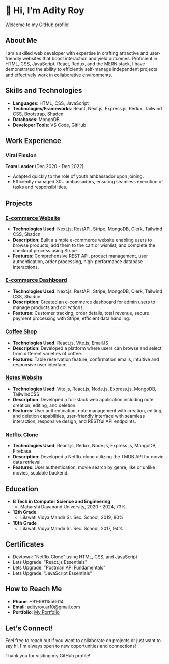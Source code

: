 # 👋 Hi, I’m Adity Roy

Welcome to my GitHub profile!

## About Me

I am a skilled web developer with expertise in crafting attractive and user-friendly websites that boost interaction and yield outcomes. Proficient in HTML, CSS, JavaScript, React, Redux, and the MERN stack, I have demonstrated the ability to efficiently self-manage independent projects and effectively work in collaborative environments.

## Skills and Technologies

- **Languages**: HTML, CSS, JavaScript
- **Technologies/Frameworks**: React, Next.js, Express.js, Redux, Tailwind CSS, Bootstrap, Shadcn
- **Databases**: MongoDB
- **Developer Tools**: VS Code, GitHub

## Work Experience

### Viral Fission
**Team Leader** (Dec 2020 - Dec 2022)
- Adapted quickly to the role of youth ambassador upon joining.
- Efficiently managed 30+ ambassadors, ensuring seamless execution of tasks and responsibilities.

## Projects

### [E-commerce Website](https://github.com/adity672roy/NC_Store)
- **Technologies Used**: Next.js, RestAPI, Stripe, MongoDB, Clerk, Tailwind CSS, Shadcn
- **Description**: Built a simple e-commerce website enabling users to browse products, add them to the cart or wishlist, and complete the checkout process using Stripe.
- **Features**: Comprehensive REST API, product management, user authentication, order processing, high-performance database interactions.

### [E-commerce Dashboard](https://github.com/adity672roy/NC_Admin_Dashboard)
- **Technologies Used**: Next.js, RestAPI, Stripe, MongoDB, Clerk, Tailwind CSS, Shadcn
- **Description**: Created an e-commerce dashboard for admin users to manage products and collections.
- **Features**: Customer tracking, order details, total revenue, secure payment processing with Stripe, efficient data handling.

### [Coffee Shop](https://github.com/adity672roy/coffee-shop)
- **Technologies Used**: React.js, Vite.js, EmailJS
- **Description**: Developed a platform where users can browse and select from different varieties of coffee.
- **Features**: Table reservation feature, confirmation emails, intuitive and responsive user interface.
  
### [Notes Website](https://github.com/adity672roy/Task_Frontend)
- **Technologies Used**: Vite.js, React.js, Node.js, Express.js, MongoDB, TailwindCSS
- **Description**: Developed a full-stack web application including note creation, editing, and deletion.
- **Features**: User authentication, note management with creation, editing, and deletion capabilities, user-friendly interface with seamless interaction, responsive design, and RESTful API endpoints.

### [Netflix Clone](https://github.com/adity672roy/netflix-clone)
- **Technologies Used**: React.js, Redux, Node.js, Express.js, MongoDB, Firebase
- **Description**: Developed a Netflix clone utilizing the TMDB API for movie data retrieval.
- **Features**: User authentication, movie search by genre, like or unlike movies, scalable backend.

## Education

- **B Tech in Computer Science and Engineering**
  - Maharshi Dayanand University, 2020 - 2024, 73%
- **12th Grade**
  - Lilawati Vidya Mandir Sr. Sec. School, 2019, 80%
- **10th Grade**
  - Lilawati Vidya Mandir Sr. Sec. School, 2017, 94%

## Certificates

- Devtown: "Netflix Clone" using HTML, CSS, and JavaScript
- Lets Upgrade: "React.js Essentials"
- Lets Upgrade: "Postman API Fundamentals"
- Lets Upgrade: "JavaScript Essentials"

## How to Reach Me

- **Phone**: +91-9811556614
- **Email**: adityroy.ar10@gmail.com
- **Portfolio**: [My Portfolio](https://adityroy-adity672roys-projects.vercel.app)

## Let's Connect!

Feel free to reach out if you want to collaborate on projects or just want to say hi. I'm always open to new opportunities and connections!

Thank you for visiting my GitHub profile!
